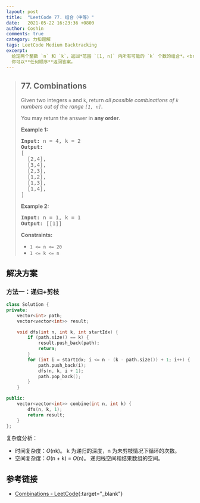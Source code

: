 ```yaml
---
layout: post
title:  "LeetCode 77. 组合（中等）"
date:   2021-05-22 16:23:36 +0800
author: Coshin
comments: true
category: 力扣题解
tags: LeetCode Medium Backtracking
excerpt:
  给定两个整数 `n` 和 `k`，返回*范围 `[1, n]` 内所有可能的 `k` 个数的组合*。<br>
  你可以**任何顺序**返回答案。
---
```

> ## 77. Combinations
> 
> Given two integers `n` and `k`, return *all possible combinations of `k`
> numbers out of the range `[1, n]`*.
> 
> You may return the answer in **any order**.
> 
> **Example 1:**
> 
> <pre>
> <strong>Input:</strong> n = 4, k = 2
> <strong>Output:</strong>
> [
>   [2,4],
>   [3,4],
>   [2,3],
>   [1,2],
>   [1,3],
>   [1,4],
> ]
> </pre>
> 
> **Example 2:**
> 
> <pre>
> <strong>Input:</strong> n = 1, k = 1
> <strong>Output:</strong> [[1]]
> </pre>
> 
> **Constraints:**
> 
> * `1 <= n <= 20`
> * `1 <= k <= n`

## 解决方案

### 方法一：递归+剪枝

```cpp
class Solution {
private:
    vector<int> path;
    vector<vector<int>> result;

    void dfs(int n, int k, int startIdx) {
        if (path.size() == k) {
            result.push_back(path);
            return;
        }
        for (int i = startIdx; i <= n - (k - path.size()) + 1; i++) {
            path.push_back(i);
            dfs(n, k, i + 1);
            path.pop_back();
        }
    }

public:
    vector<vector<int>> combine(int n, int k) {
        dfs(n, k, 1);
        return result;
    }
};
```

复杂度分析：
* 时间复杂度：*O*(nk)。
  k 为递归的深度，n 为未剪枝情况下循环的次数。
* 空间复杂度：*O*(n + k) = *O*(n)。
  递归栈空间和结果数组的空间。

## 参考链接

* [Combinations - LeetCode](https://leetcode.com/problems/combinations/){:target="_blank"}
